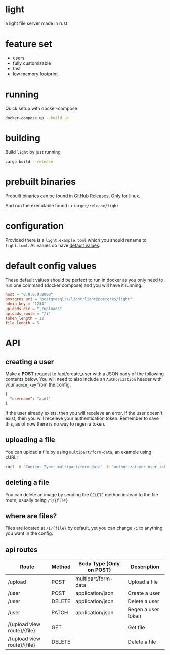 # light

a light file server made in rust

# feature set

- users
- fully customizable
- fast
- low memory footprint

# running

Quick setup with docker-compose

```sh
docker-compose up --build -d
```

# building

Build `light` by just running

```sh
cargo build --release
```

# prebuilt binaries

Prebuilt binaries can be found in GitHub Releases. Only for linux.

And run the executable found in `target/release/light`

# configuration

Provided there is a `light.example.toml` which you should rename to `light.toml`. All values do have [default values](#default-config-values).

# default config values

These default values should be perfect to run in docker as you only need to run one command (docker compose) and you will have it running.

```toml
host = "0.0.0.0:8000"
postgres_uri = "postgresql://light:light@postgres/light"
admin_key = "1234"
uploads_dir = "./uploads"
uploads_route = "/i"
token_length = 12
file_length = 5
```

# API

## creating a user

Make a **POST** request to /api/create_user with a JSON body of the following contents below. You will need to also include an `Authorization` header with your `admin_key` from the config.

```json
{
  "username": "asdf"
}
```

If the user already exists, then you will receieve an error.
If the user doesn't exist, then you will receieve your authentication token. Remember to save this, as of now there is no way to regen a token.

## uploading a file

You can upload a file by using `multipart/form-data`, an example using cURL:

```sh
curl -H "Content-Type: multipart/form-data" -H "authorization: user token" -F file=@"pog.png" "localhost:8000/upload"
```

## deleting a file

You can delete an image by sending the `DELETE` method instead to the file route, usually being `/i/{file}`

## where are files?

Files are located at `/i/{file}` by default, yet you can change `/i` to anything you want in the config.

## api routes

| **Route**                   | **Method** | **Body Type** (Only on POST) | **Description**    |
| --------------------------- | ---------- | ---------------------------- | ------------------ |
| /upload                     | POST       | multipart/form-data          | Upload a file      |
| /user                       | POST       | application/json             | Create a user      |
| /user                       | DELETE     | application/json             | Delete a user      |
| /user                       | PATCH      | application/json             | Regen a user token |
| /{upload view route}/{file} | GET        |                              | Get file           |
| /{upload view route}/{file} | DELETE     |                              | Delete a file      |
